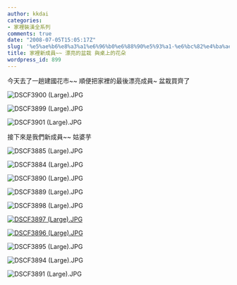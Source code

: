 ```yaml
---
author: kkdai
categories:
- 家裡裝潢全系列
comments: true
date: "2008-07-05T15:05:17Z"
slug: '%e5%ae%b6%e8%a3%a1%e6%96%b0%e6%88%90%e5%93%a1-%e6%bc%82%e4%ba%ae%e7%9a%84%e7%9b%86%e6%a0%bd-%e8%88%87%e6%a1%8c%e4%b8%8a%e7%9a%84%e8%8a%b1%e6%9c%b5'
title: 家裡新成員~~ 漂亮的盆栽 與桌上的花朵
wordpress_id: 899
---
```


今天去了一趟建國花市~~ 順便把家裡的最後漂亮成員~ 盆栽買齊了

![DSCF3900 (Large).JPG](http://farm4.static.flickr.com/3203/2752909143_93251eb826.jpg)

![DSCF3899 (Large).JPG](http://farm4.static.flickr.com/3064/2752908907_5d35a78ed6.jpg)

![DSCF3901 (Large).JPG](http://farm3.static.flickr.com/2366/2752904987_60d0b486d3.jpg)

接下來是我們新成員~~ 姑婆芋

![DSCF3885 (Large).JPG](http://farm4.static.flickr.com/3155/2752905439_c8547797dc.jpg)

![DSCF3884 (Large).JPG](http://farm4.static.flickr.com/3057/2752905219_b47db618d6.jpg)

![DSCF3890 (Large).JPG](http://farm4.static.flickr.com/3167/2753739274_ba6b0d5126.jpg)

![DSCF3889 (Large).JPG](http://farm4.static.flickr.com/3280/2753739016_b3791ec24e.jpg)

![DSCF3898 (Large).JPG](http://farm4.static.flickr.com/3283/2752908659_159e51b021.jpg)

[![DSCF3897 (Large).JPG](http://farm4.static.flickr.com/3187/2752908287_b4d339fde9.jpg)](http://www.flickr.com/photos/27643002@N00/2752908287/)

[![DSCF3896 (Large).JPG](http://farm4.static.flickr.com/3026/2753740902_1476d60cd2.jpg)](http://www.flickr.com/photos/27643002@N00/2753740902/)

![DSCF3895 (Large).JPG](http://farm4.static.flickr.com/3050/2752907759_4a6b304fea.jpg)

![DSCF3894 (Large).JPG](http://farm4.static.flickr.com/3247/2752907405_46738b4dca.jpg)

![DSCF3891 (Large).JPG](http://farm4.static.flickr.com/3063/2752906659_66fbff8326.jpg)

[](http://www.flickr.com/photos/27643002@N00/2752905219/)

[](http://www.flickr.com/photos/27643002@N00/2752904987/)
